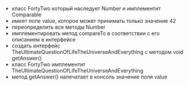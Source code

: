 - класс FortyTwo который наследует Number и имплементит Comparable
- имеет поле value, которое может принимать только значение 42
- переопределить все методы Number
- имплементировать метод compareTo в соответствии с его описанием в интерфейсе
- создать интерфейс TheUltimateQuestionOfLifeTheUniverseAndEverything с методом void getAnswer()
- класс FortyTwo имплементит TheUltimateQuestionOfLifeTheUniverseAndEverything
- метод getAnswer() напечатает в консоль значение поля value